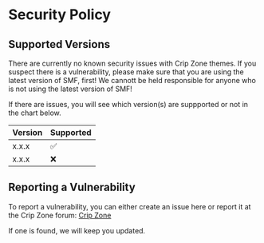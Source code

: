 # Security Policy

## Supported Versions

There are currently no known security issues with Crip Zone themes. If you 
suspect there is a vulnerability, please make sure that you are using the 
latest version of SMF, first! We cannott be held responsible for anyone
who is not using the latest version of SMF!

If there are issues, you will see which version(s) 
are suppported or not in the chart below.

| Version | Supported          |
| ------- | ------------------ |
| x.x.x   | :white_check_mark: |
| x.x.x   | :x:                |

## Reporting a Vulnerability

To report a vulnerability, you can either create an issue here or report it 
at the Crip Zone forum:
[Crip Zone](https://www.jpr62.com/theme/)

If one is found, we will keep you updated.
